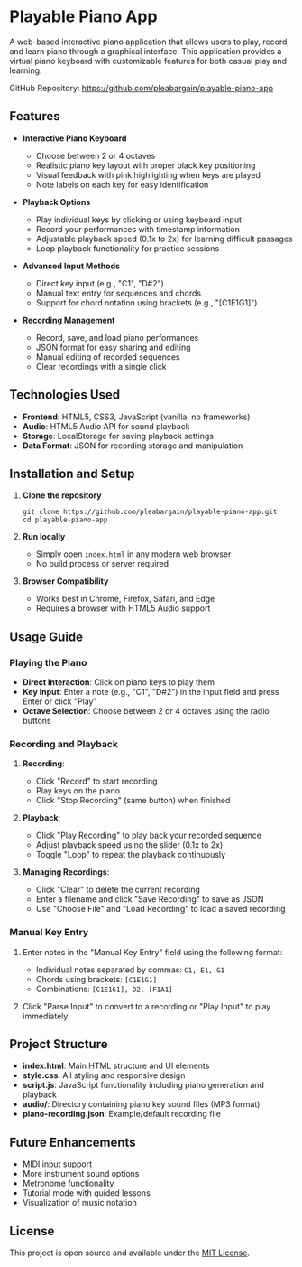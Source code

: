 # Playable Piano App

A web-based interactive piano application that allows users to play, record, and learn piano through a graphical interface. This application provides a virtual piano keyboard with customizable features for both casual play and learning.

GitHub Repository: https://github.com/pleabargain/playable-piano-app

## Features

- **Interactive Piano Keyboard**
  - Choose between 2 or 4 octaves
  - Realistic piano key layout with proper black key positioning
  - Visual feedback with pink highlighting when keys are played
  - Note labels on each key for easy identification

- **Playback Options**
  - Play individual keys by clicking or using keyboard input
  - Record your performances with timestamp information
  - Adjustable playback speed (0.1x to 2x) for learning difficult passages
  - Loop playback functionality for practice sessions

- **Advanced Input Methods**
  - Direct key input (e.g., "C1", "D#2")
  - Manual text entry for sequences and chords
  - Support for chord notation using brackets (e.g., "[C1E1G1]")

- **Recording Management**
  - Record, save, and load piano performances
  - JSON format for easy sharing and editing
  - Manual editing of recorded sequences
  - Clear recordings with a single click

## Technologies Used

- **Frontend**: HTML5, CSS3, JavaScript (vanilla, no frameworks)
- **Audio**: HTML5 Audio API for sound playback
- **Storage**: LocalStorage for saving playback settings
- **Data Format**: JSON for recording storage and manipulation

## Installation and Setup

1. **Clone the repository**
   ```
   git clone https://github.com/pleabargain/playable-piano-app.git
   cd playable-piano-app
   ```

2. **Run locally**
   - Simply open `index.html` in any modern web browser
   - No build process or server required

3. **Browser Compatibility**
   - Works best in Chrome, Firefox, Safari, and Edge
   - Requires a browser with HTML5 Audio support

## Usage Guide

### Playing the Piano

- **Direct Interaction**: Click on piano keys to play them
- **Key Input**: Enter a note (e.g., "C1", "D#2") in the input field and press Enter or click "Play"
- **Octave Selection**: Choose between 2 or 4 octaves using the radio buttons

### Recording and Playback

1. **Recording**:
   - Click "Record" to start recording
   - Play keys on the piano
   - Click "Stop Recording" (same button) when finished

2. **Playback**:
   - Click "Play Recording" to play back your recorded sequence
   - Adjust playback speed using the slider (0.1x to 2x)
   - Toggle "Loop" to repeat the playback continuously

3. **Managing Recordings**:
   - Click "Clear" to delete the current recording
   - Enter a filename and click "Save Recording" to save as JSON
   - Use "Choose File" and "Load Recording" to load a saved recording

### Manual Key Entry

1. Enter notes in the "Manual Key Entry" field using the following format:
   - Individual notes separated by commas: `C1, E1, G1`
   - Chords using brackets: `[C1E1G1]`
   - Combinations: `[C1E1G1], D2, [F1A1]`

2. Click "Parse Input" to convert to a recording or "Play Input" to play immediately

## Project Structure

- **index.html**: Main HTML structure and UI elements
- **style.css**: All styling and responsive design
- **script.js**: JavaScript functionality including piano generation and playback
- **audio/**: Directory containing piano key sound files (MP3 format)
- **piano-recording.json**: Example/default recording file

## Future Enhancements

- MIDI input support
- More instrument sound options
- Metronome functionality
- Tutorial mode with guided lessons
- Visualization of music notation

## License

This project is open source and available under the [MIT License](https://opensource.org/licenses/MIT).
